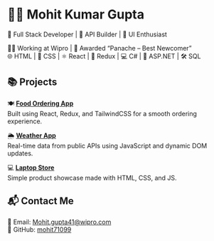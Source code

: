 # 👨‍💻 Mohit Kumar Gupta

🚀 Full Stack Developer | 🔧 API Builder | 🎨 UI Enthusiast

👨‍💼 Working at Wipro | 🏅 Awarded “Panache – Best Newcomer”  
🌐 HTML | 🎯 CSS | ⚛️ React | 🔄 Redux | 💻 C# | 🔧 ASP.NET | 🛠 SQL

## 📚 Projects
🍽️ **[Food Ordering App](https://github.com/mohit71099/Domato)**  
Built using React, Redux, and TailwindCSS for a smooth ordering experience.

🌦️ **[Weather App](https://github.com/mohit71099/Weather-App)**  
Real-time data from public APIs using JavaScript and dynamic DOM updates.

💻 **[Laptop Store](https://github.com/mohit71099/The-Laptop-Store)**  
Simple product showcase made with HTML, CSS, and JS.

## 📬 Contact Me
📧 Email: Mohit.gupta41@wipro.com  
🔗 GitHub: [mohit71099](https://github.com/mohit71099)
